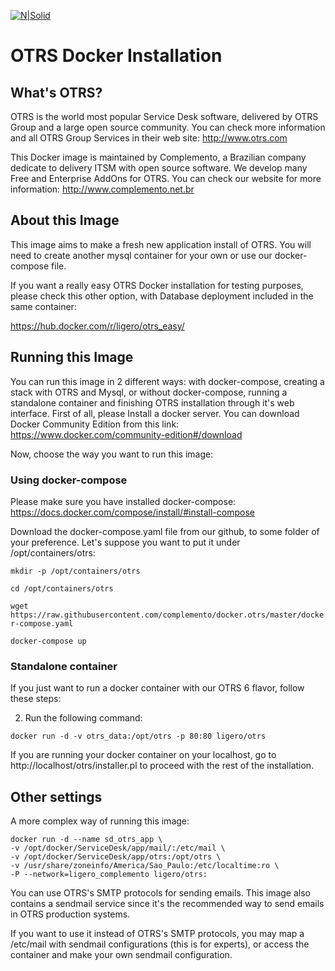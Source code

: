 ﻿
[![N|Solid](https://i1.wp.com/complemento.net.br/wp-content/uploads/2017/11/logo_otrs6free.png?fit=300%2C68&ssl=1)]()

OTRS Docker Installation
========================

## What's OTRS?

OTRS is the world most popular Service Desk software, delivered by OTRS Group and a large open source community. You can check more information and all OTRS Group Services in their web site:
http://www.otrs.com

This Docker image is maintained by Complemento, a Brazilian company dedicate to delivery ITSM with open source software. We develop many Free and Enterprise AddOns for OTRS. You can check our website for more information:
http://www.complemento.net.br

## About this Image

This image aims to make a fresh new application install of OTRS. You will need to create another mysql container for your own or use our docker-compose file.

If you want a really easy OTRS Docker installation for testing purposes, please check this other option, with Database deployment included in the same container:

https://hub.docker.com/r/ligero/otrs_easy/

## Running this Image

You can run this image in 2 different ways: with docker-compose, creating a stack with OTRS and Mysql, or without docker-compose, running a standalone container and finishing OTRS installation through it's web interface.
First of all, please Install a docker server. You can download Docker Community Edition from this link: 
	https://www.docker.com/community-edition#/download

Now, choose the way you want to run this image:

### Using docker-compose
Please make sure you have installed docker-compose:
https://docs.docker.com/compose/install/#install-compose

Download the docker-compose.yaml file from our github, to some folder of your preference. Let's suppose you want to put it under /opt/containers/otrs:

`mkdir -p /opt/containers/otrs`

`cd /opt/containers/otrs`

`wget https://raw.githubusercontent.com/complemento/docker.otrs/master/docker-compose.yaml`

`docker-compose up`


### Standalone container

If you just want to run a docker container with our OTRS 6 flavor, follow these steps:

 2. Run the following command:

`docker run -d -v otrs_data:/opt/otrs -p 80:80 ligero/otrs`

If you are running your docker container on your localhost, go to http://localhost/otrs/installer.pl to proceed with the rest of the installation.


## Other settings
A more complex way of running this image:
```
docker run -d --name sd_otrs_app \
-v /opt/docker/ServiceDesk/app/mail/:/etc/mail \
-v /opt/docker/ServiceDesk/app/otrs:/opt/otrs \
-v /usr/share/zoneinfo/America/Sao_Paulo:/etc/localtime:ro \
-P --network=ligero_complemento ligero/otrs:
```

You can use OTRS's SMTP protocols for sending emails. This image also contains a sendmail service since it's the recommended way to send emails in OTRS production systems.

If you want to use it instead of OTRS's SMTP protocols, you may map a /etc/mail with sendmail configurations (this is for experts), or access the container and make your own sendmail configuration.

